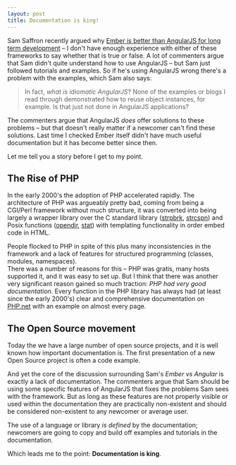 ```yaml
---
layout: post
title: Documentation is king!
---
```

Sam Saffron recently argued why [Ember is better than AngularJS for long term development](https://eviltrout.com/2013/06/15/ember-vs-angular.html)
– I don't have enough experience with either of these frameworks to say whether
that is true or false. A lot of commenters argue that Sam didn't quite
understand how to use AngularJS – but Sam just followed tutorials and examples.
So if he's using AngularJS wrong there's a problem with the examples, which Sam
also says:

> In fact, _what is idiomatic AngularJS_? None of the examples or blogs I read
> through demonstrated how to reuse object instances, for example. Is that just
> not done in AngularJS applications?

The commenters argue that AngularJS _does_ offer solutions to these problems – but that doesn't really matter
if a newcomer can't find these solutions. Last time I checked Ember itself didn't have much useful documentation
but it has become better since then.

Let me tell you a story before I get to my point.

The Rise of PHP
---------------
In the early 2000's the adoption of PHP accelerated rapidly. The architecture of
PHP was argueably pretty bad, coming from being a CGI/Perl framework without
much structure, it was converted into being largely a wrapper library over the C
standard library ([strpbrk], [strcspn]) and Posix functions ([opendir], [stat])
with templating functionality in order embed code in HTML.

[strpbrk]: https://www.php.net/manual/en/function.strstr.php
[strcspn]: https://www.php.net/manual/en/function.strcspn.php
[opendir]: https://www.php.net/manual/en/function.opendir.php
[stat]: https://www.php.net/manual/en/function.stat.php

People flocked to PHP in spite of this plus many inconsistencies in the framework and a lack of
features for structured programming (classes, modules, namespaces).  
There was a number of reasons for this – PHP was gratis, many hosts supported it, and it was easy to set up. But I think that there was another very significant reason gained so much traction: _PHP had very good
documentation_.  Every function in the PHP library has always had (at least since
the early 2000's) clear and comprehensive documentation on [PHP.net](https://php.net) with an example on almost every page.

The Open Source movement
------------------------
Today the we have a large number of open source projects, and it is well known how important documentation is. The first presentation of a new Open Source project is often a code example.

And yet the core of the discussion surrounding Sam's _Ember vs Angular_ is exactly a lack of documentation. The commenters
argue that Sam should be using some specific features of AngularJS that fixes
the problems Sam sees with the framework. But as long as these features are not
properly visible or used within the documentation they are practically non-existent and should be considered non-existent to any newcomer or average user.

The use of a language or library _is defined_ by the documentation; newcomers are going to copy and build off examples and tutorials in the documentation.

Which leads me to the point: **Documentation is king**.

